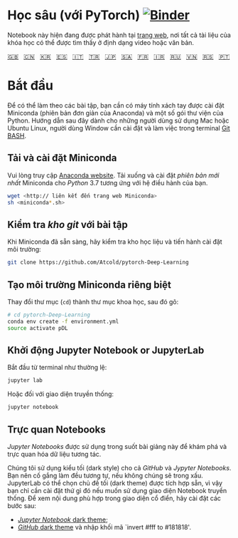 # Học sâu (với PyTorch) [![Binder](https://mybinder.org/badge_logo.svg)](https://mybinder.org/v2/gh/Atcold/pytorch-Deep-Learning/master)

Notebook này hiện đang được phát hành tại [trang web](https://atcold.github.io/pytorch-Deep-Learning/), nơi tất cả tài liệu của khóa học có thể được tìm thấy ở định dạng video hoặc văn bản.

<!-- English - Mandarin - Korean - Spanish - Italian - Turkish - Japanese - Arabic - French - Farsi - Russian - Vietnamese - Serbian - Portuguese -->
[🇬🇧](https://github.com/Atcold/pytorch-Deep-Learning/blob/master/README.md) &nbsp; [🇨🇳](https://github.com/Atcold/pytorch-Deep-Learning/blob/master/docs/zh/README-ZH.md) &nbsp; [🇰🇷](https://github.com/Atcold/pytorch-Deep-Learning/blob/master/docs/ko/README-KO.md) &nbsp; [🇪🇸](https://github.com/Atcold/pytorch-Deep-Learning/blob/master/docs/es/README-ES.md) &nbsp; [🇮🇹](https://github.com/Atcold/pytorch-Deep-Learning/blob/master/docs/it/README-IT.md) &nbsp; [🇹🇷](https://github.com/Atcold/pytorch-Deep-Learning/blob/master/docs/tr/README-TR.md) &nbsp; [🇯🇵](https://github.com/Atcold/pytorch-Deep-Learning/blob/master/docs/ja/README-JA.md) &nbsp; [🇸🇦](https://github.com/Atcold/pytorch-Deep-Learning/blob/master/docs/ar/README-AR.md) &nbsp; [🇫🇷](https://github.com/Atcold/pytorch-Deep-Learning/blob/master/docs/fr/README-FR.md) &nbsp; [🇮🇷](https://github.com/Atcold/pytorch-Deep-Learning/blob/master/docs/fa/README-FA.md) &nbsp; [🇷🇺](https://github.com/Atcold/pytorch-Deep-Learning/blob/master/docs/ru/README-RU.md) &nbsp; [🇻🇳](https://github.com/Atcold/pytorch-Deep-Learning/blob/master/docs/vi/README-VI.md) &nbsp; [🇷🇸](https://github.com/Atcold/pytorch-Deep-Learning/blob/master/docs/sr/README-SR.md) &nbsp; [🇵🇹](https://github.com/Atcold/pytorch-Deep-Learning/blob/master/docs/pt/README-PT.md)

# Bắt đầu

Để có thể làm theo các bài tập, bạn cần có máy tính xách tay được cài đặt Miniconda (phiên bản đơn giản của Anaconda) và một số gói thư viện của Python. Hướng dẫn sau đây dành cho những người dùng sử dụng Mac hoặc Ubuntu Linux, người dùng Window cần cài đặt và làm việc trong terminal [Git BASH](https://gitforwindows.org/).

## Tải và cài đặt Miniconda

Vui lòng truy cập [Anaconda website](https://conda.io/miniconda.html).
Tải xuống và cài đặt *phiên bản mới nhất* Miniconda cho *Python* 3.7 tương ứng với hệ điều hành của bạn.

```bash
wget <http:// liên kết đến trang web Miniconda>
sh <miniconda*.sh>
```


## Kiểm tra *kho git* với bài tập

Khi Miniconda đã sẵn sàng, hãy kiểm tra kho học liệu và tiến hành cài đặt môi trường:

```bash
git clone https://github.com/Atcold/pytorch-Deep-Learning
```


## Tạo môi trường Miniconda riêng biệt

Thay đổi thư mục (`cd`) thành thư mục khoa học, sau đó gõ:

```bash
# cd pytorch-Deep-Learning
conda env create -f environment.yml
source activate pDL
```


## Khởi động Jupyter Notebook or JupyterLab

Bắt đầu từ terminal như thường lệ:

```bash
jupyter lab
```

Hoặc đối với giao diện truyền thống:

```bash
jupyter notebook
```


## Trực quan Notebooks

*Jupyter Notebooks* được sử dụng trong suốt bài giảng này để khám phá và trực quan hóa dữ liệu tương tác.

Chúng tôi sử dụng kiểu tối (dark style) cho cả *GitHub* và *Jypyter Notebooks*.
Bạn nên cố gắng làm đều tương tự, nếu không chúng sẽ trong xấu.
JupyterLab có thể chọn chủ đề tối (dark theme) được tích hợp sẵn, vì vậy bạn chỉ cần cài đặt thứ gì đó nếu muốn sử dụng giao diện Notebook truyền thống. Để xem nội dung phù hợp trong giao diện cổ điển, hãy cài đặt các bước sau:

 - [*Jupyter Notebook* dark theme](https://userstyles.org/styles/153443/jupyter-notebook-dark);
 - [*GitHub* dark theme](https://userstyles.org/styles/37035/github-dark) và nhập khối mã `invert #fff to #181818'.
